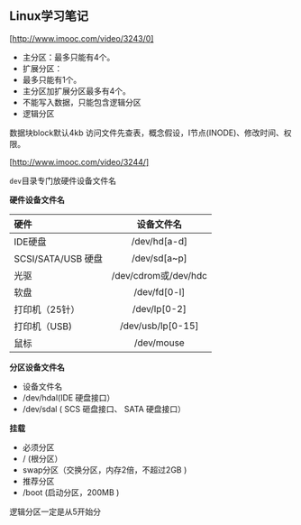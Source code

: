 ## Linux学习笔记
[http://www.imooc.com/video/3243/0]

- 主分区：最多只能有4个。
- 扩展分区：
 - 最多只能有1个。
 - 主分区加扩展分区最多有4个。
 - 不能写入数据，只能包含逻辑分区
- 逻辑分区

数据块block默认4kb
访问文件先查表，概念假设，I节点(INODE)、修改时间、权限。

[http://www.imooc.com/video/3244/]

`dev`目录专门放硬件设备文件名

**硬件设备文件名**

|硬件|设备文件名|
|:---|:----:|
|IDE硬盘| /dev/hd[a-d]|
|SCSI/SATA/USB 硬盘| /dev/sd[a~p]|
|光驱| /dev/cdrom或/dev/hdc|
|软盘| /dev/fd[0-l]|
|打印机（25针）| /dev/lp[0-2]|
|打印机（USB)| /dev/usb/lp[0-15]|
|鼠标| /dev/mouse|

**分区设备文件名**
- 设备文件名
 - /dev/hdal(IDE  硬盘接口）
 - /dev/sdal ( SCS 砸盘接口、 SATA 硬盘接口）

**挂载**
- 必须分区
 - / (根分区）
 - swap分区（交换分区，内存2倍，不超过2GB )
- 推荐分区
 - /boot (启动分区，200MB )
 
逻辑分区一定是从5开始分




